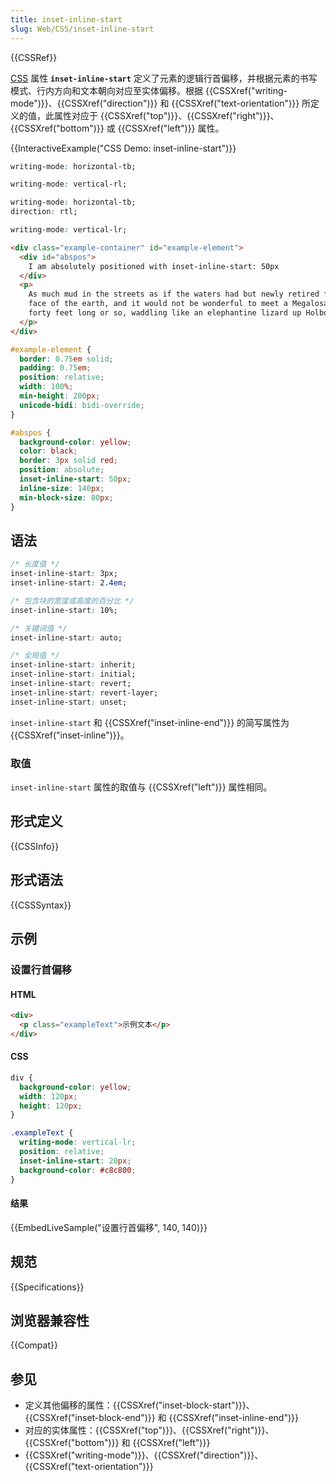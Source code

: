 ```yaml
---
title: inset-inline-start
slug: Web/CSS/inset-inline-start
---
```


{{CSSRef}}

[CSS](/zh-CN/docs/Web/CSS) 属性 **`inset-inline-start`** 定义了元素的逻辑行首偏移，并根据元素的书写模式、行内方向和文本朝向对应至实体偏移。根据 {{CSSXref("writing-mode")}}、{{CSSXref("direction")}} 和 {{CSSXref("text-orientation")}} 所定义的值，此属性对应于 {{CSSXref("top")}}、{{CSSXref("right")}}、{{CSSXref("bottom")}} 或 {{CSSXref("left")}} 属性。

{{InteractiveExample("CSS Demo: inset-inline-start")}}

```css interactive-example-choice
writing-mode: horizontal-tb;
```

```css interactive-example-choice
writing-mode: vertical-rl;
```

```css interactive-example-choice
writing-mode: horizontal-tb;
direction: rtl;
```

```css interactive-example-choice
writing-mode: vertical-lr;
```

```html interactive-example
<div class="example-container" id="example-element">
  <div id="abspos">
    I am absolutely positioned with inset-inline-start: 50px
  </div>
  <p>
    As much mud in the streets as if the waters had but newly retired from the
    face of the earth, and it would not be wonderful to meet a Megalosaurus,
    forty feet long or so, waddling like an elephantine lizard up Holborn Hill.
  </p>
</div>
```

```css interactive-example
#example-element {
  border: 0.75em solid;
  padding: 0.75em;
  position: relative;
  width: 100%;
  min-height: 200px;
  unicode-bidi: bidi-override;
}

#abspos {
  background-color: yellow;
  color: black;
  border: 3px solid red;
  position: absolute;
  inset-inline-start: 50px;
  inline-size: 140px;
  min-block-size: 80px;
}
```

## 语法

```css
/* 长度值 */
inset-inline-start: 3px;
inset-inline-start: 2.4em;

/* 包含块的宽度或高度的百分比 */
inset-inline-start: 10%;

/* 关键词值 */
inset-inline-start: auto;

/* 全局值 */
inset-inline-start: inherit;
inset-inline-start: initial;
inset-inline-start: revert;
inset-inline-start: revert-layer;
inset-inline-start: unset;
```

`inset-inline-start` 和 {{CSSXref("inset-inline-end")}} 的简写属性为 {{CSSXref("inset-inline")}}。

### 取值

`inset-inline-start` 属性的取值与 {{CSSXref("left")}} 属性相同。

## 形式定义

{{CSSInfo}}

## 形式语法

{{CSSSyntax}}

## 示例

### 设置行首偏移

#### HTML

```html
<div>
  <p class="exampleText">示例文本</p>
</div>
```

#### CSS

```css
div {
  background-color: yellow;
  width: 120px;
  height: 120px;
}

.exampleText {
  writing-mode: vertical-lr;
  position: relative;
  inset-inline-start: 20px;
  background-color: #c8c800;
}
```

#### 结果

{{EmbedLiveSample("设置行首偏移", 140, 140)}}

## 规范

{{Specifications}}

## 浏览器兼容性

{{Compat}}

## 参见

- 定义其他偏移的属性：{{CSSXref("inset-block-start")}}、{{CSSXref("inset-block-end")}} 和 {{CSSXref("inset-inline-end")}}
- 对应的实体属性：{{CSSXref("top")}}、{{CSSXref("right")}}、{{CSSXref("bottom")}} 和 {{CSSXref("left")}}
- {{CSSXref("writing-mode")}}、{{CSSXref("direction")}}、{{CSSXref("text-orientation")}}
